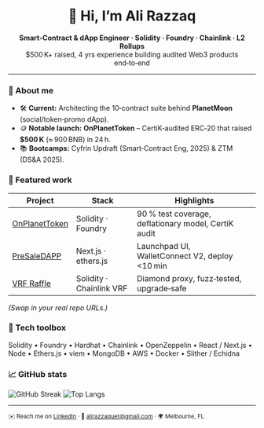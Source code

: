 <h1 align="center">👋 Hi, I’m Ali Razzaq</h1>

<p align="center">
  <b>Smart‑Contract & dApp Engineer · Solidity · Foundry · Chainlink · L2 Rollups</b><br>
  $500 K+ raised, 4 yrs experience building audited Web3 products end‑to‑end
</p>

---

### 🔑 About me
- 🛠 **Current:** Architecting the 10‑contract suite behind **PlanetMoon** (social/token‑promo dApp).  
- 🪙 **Notable launch:** **OnPlanetToken** – CertiK‑audited ERC‑20 that raised **$500 K** (≈ 900 BNB) in 24 h.  
- 📚 **Bootcamps:** Cyfrin Updraft (Smart‑Contract Eng, 2025) & ZTM (DS&A 2025).  

### 🚀 Featured work
| Project | Stack | Highlights |
|---------|-------|------------|
| [OnPlanetToken](https://github.com/alirazzaq-dev/OnPlanetToken) | Solidity · Foundry | 90 % test coverage, deflationary model, CertiK audit |
| [PreSaleDAPP](https://github.com/alirazzaq-dev/PreSaleDAPP) | Next.js · ethers.js | Launchpad UI, WalletConnect V2, deploy <10 min |
| [VRF Raffle](https://github.com/alirazzaq-dev/vrf-raffle) | Solidity · Chainlink VRF | Diamond proxy, fuzz‑tested, upgrade‑safe |

*(Swap in your real repo URLs.)*

### 🧰 Tech toolbox
Solidity • Foundry • Hardhat • Chainlink • OpenZeppelin • React / Next.js • Node • Ethers.js • viem • MongoDB • AWS • Docker • Slither / Echidna

### 📈 GitHub stats
![GitHub Streak](https://streak-stats.demolab.com?user=alirazzaq-dev&theme=default)
![Top Langs](https://github-readme-stats.vercel.app/api/top-langs/?username=alirazzaq-dev&layout=compact)

---

<sup>✉️ Reach me on <a href="https://www.linkedin.com/in/alirazzaq-dev">LinkedIn</a> · 
💌 alirazzaquet@gmail.com · 🌍 Melbourne, FL</sup>
